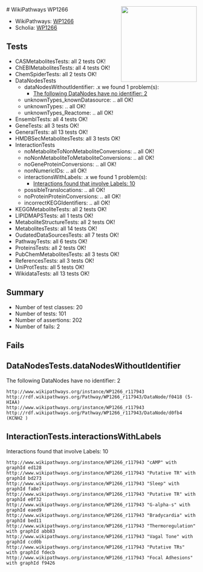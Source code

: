 <img style="float: right; width: 200px" src="https://upload.wikimedia.org/wikipedia/commons/thumb/8/83/Wplogo_with_text_500.png/640px-Wplogo_with_text_500.png" />
# WikiPathways WP1266

* WikiPathways: [WP1266](https://new.wikipathways.org/pathways/WP1266)
* Scholia: [WP1266](https://scholia.toolforge.org/wikipathways/WP1266)
## Tests
* CASMetabolitesTests: all 2 tests OK!
* ChEBIMetabolitesTests: all 4 tests OK!
* ChemSpiderTests: all 2 tests OK!
* DataNodesTests
    * dataNodesWithoutIdentifier: .x we found 1 problem(s):
        * [The following DataNodes have no identifier: 2](#d2d32fa1)
    * unknownTypes_knownDatasource: .. all OK!
    * unknownTypes: .. all OK!
    * unknownTypes_Reactome: .. all OK!
* EnsemblTests: all 4 tests OK!
* GeneTests: all 3 tests OK!
* GeneralTests: all 13 tests OK!
* HMDBSecMetabolitesTests: all 3 tests OK!
* InteractionTests
    * noMetaboliteToNonMetaboliteConversions: .. all OK!
    * noNonMetaboliteToMetaboliteConversions: .. all OK!
    * noGeneProteinConversions: .. all OK!
    * nonNumericIDs: .. all OK!
    * interactionsWithLabels: .x we found 1 problem(s):
        * [Interactions found that involve Labels: 10](#fe97a8b8)
    * possibleTranslocations: .. all OK!
    * noProteinProteinConversions: .. all OK!
    * incorrectKEGGIdentifiers: .. all OK!
* KEGGMetaboliteTests: all 2 tests OK!
* LIPIDMAPSTests: all 1 tests OK!
* MetaboliteStructureTests: all 2 tests OK!
* MetabolitesTests: all 14 tests OK!
* OudatedDataSourcesTests: all 7 tests OK!
* PathwayTests: all 6 tests OK!
* ProteinsTests: all 2 tests OK!
* PubChemMetabolitesTests: all 3 tests OK!
* ReferencesTests: all 3 tests OK!
* UniProtTests: all 5 tests OK!
* WikidataTests: all 13 tests OK!


## Summary

* Number of test classes: 20
* Number of tests: 101
* Number of assertions: 202
* Number of fails: 2

## Fails

<a name="d2d32fa1" />

## DataNodesTests.dataNodesWithoutIdentifier

The following DataNodes have no identifier: 2
```
http://www.wikipathways.org/instance/WP1266_r117943 http://rdf.wikipathways.org/Pathway/WP1266_r117943/DataNode/f0418 (5-HIAA)
http://www.wikipathways.org/instance/WP1266_r117943 http://rdf.wikipathways.org/Pathway/WP1266_r117943/DataNode/d0fb4 (KCNH2 )
```

<a name="fe97a8b8" />

## InteractionTests.interactionsWithLabels

Interactions found that involve Labels: 10
```
http://www.wikipathways.org/instance/WP1266_r117943 "cAMP" with graphId ed128
http://www.wikipathways.org/instance/WP1266_r117943 "Putative TR" with graphId bd273
http://www.wikipathways.org/instance/WP1266_r117943 "Sleep" with graphId fa8e7
http://www.wikipathways.org/instance/WP1266_r117943 "Putative TR" with graphId e0f32
http://www.wikipathways.org/instance/WP1266_r117943 "G-alpha-s" with graphId eaed9
http://www.wikipathways.org/instance/WP1266_r117943 "Bradycardia" with graphId bed11
http://www.wikipathways.org/instance/WP1266_r117943 "Thermoregulation" with graphId abb83
http://www.wikipathways.org/instance/WP1266_r117943 "Vagal Tone" with graphId ccd0b
http://www.wikipathways.org/instance/WP1266_r117943 "Putative TRs" with graphId fdecb
http://www.wikipathways.org/instance/WP1266_r117943 "Focal Adhesions" with graphId f9426
```

